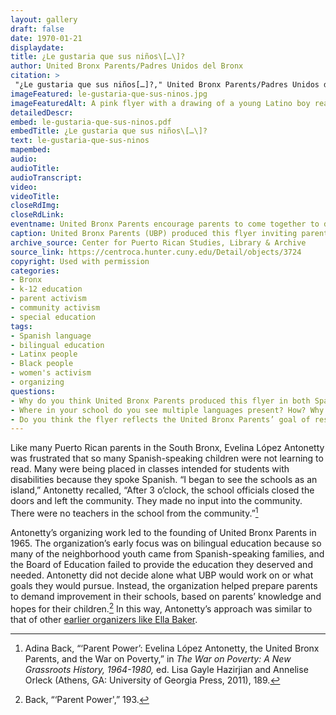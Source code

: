 ```yaml
--- 
layout: gallery
draft: false
date: 1970-01-21
displaydate: 
title: ¿Le gustaria que sus niños\[…\]?
author: United Bronx Parents/Padres Unidos del Bronx
citation: >
 "¿Le gustaria que sus niños[…]?," United Bronx Parents/Padres Unidos del Bronx, in New York City Civil Rights History Project, Accessed: [Month Day, Year], https://nyccivilrightshistory.org/gallery/le-gustaria-que-sus-ninos.
imageFeatured: le-gustaria-que-sus-ninos.jpg
imageFeaturedAlt: A pink flyer with a drawing of a young Latino boy reading a book. Spanish text is in blue lettering.
detailedDescr: 
embed: le-gustaria-que-sus-ninos.pdf
embedTitle: ¿Le gustaria que sus niños\[…\]?
text: le-gustaria-que-sus-ninos
mapembed: 
audio: 
audioTitle: 
audioTranscript: 
video: 
videoTitle: 
closeRdImg: 
closeRdLink: 
eventname: United Bronx Parents encourage parents to come together to discuss bilingual education.
caption: United Bronx Parents (UBP) produced this flyer inviting parents to discuss bilingual classes in 1970. The flyer was printed in both a Spanish and an English version.  
archive_source: Center for Puerto Rican Studies, Library & Archive
source_link: https://centroca.hunter.cuny.edu/Detail/objects/3724
copyright: Used with permission
categories: 
- Bronx
- k-12 education
- parent activism
- community activism
- special education
tags: 
- Spanish language
- bilingual education
- Latinx people
- Black people
- women's activism 
- organizing
questions:
- Why do you think United Bronx Parents produced this flyer in both Spanish and English?
- Where in your school do you see multiple languages present? How? Why is this important? 
- Do you think the flyer reflects the United Bronx Parents’ goal of respecting parents’ knowledge and experience?
--- 
```


Like many Puerto Rican parents in the South Bronx, Evelina López Antonetty was frustrated that so many Spanish-speaking children were not learning to read. Many were being placed in classes intended for students with disabilities because they spoke Spanish. “I began to see the schools as an island,” Antonetty recalled, “After 3 o’clock, the school officials closed the doors and left the community. They made no input into the community. There were no teachers in the school from the community.”[^1]

Antonetty’s organizing work led to the founding of United Bronx Parents in 1965. The organization’s early focus was on bilingual education because so many of the neighborhood youth came from Spanish-speaking families, and the Board of Education failed to provide the education they deserved and needed. Antonetty did not decide alone what UBP would work on or what goals they would pursue. Instead, the organization helped prepare parents to demand improvement in their schools, based on parents’ knowledge and hopes for their children.[^2] In this way, Antonetty’s approach was similar to that of other [earlier organizers like Ella Baker](https://nyccivilrightshistory.org/topics/boycotting-ny-schools/youth-organizing/check-your-school-questionnaire).

[^1]: Adina Back, “‘Parent Power’: Evelina López Antonetty, the United Bronx Parents, and the War on Poverty,” in *The War on Poverty: A New Grassroots History, 1964-1980,* ed. Lisa Gayle Hazirjian and Annelise Orleck (Athens, GA: University of Georgia Press, 2011), 189.

[^2]: Back, “‘Parent Power',” 193.
